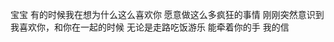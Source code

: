 宝宝
有的时候我在想为什么这么喜欢你
愿意做这么多疯狂的事情
刚刚突然意识到
我喜欢你，和你在一起的时候
无论是走路吃饭游乐
能牵着你的手
我的信
<!--stackedit_data:
eyJoaXN0b3J5IjpbLTEwMTYzNDIwNzNdfQ==
-->